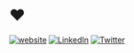 # :heart:
[![website](https://img.shields.io/badge/Website-46a2f1?style=for-the-badge&logo=website&logoColor=white)](https://aryan.no)
[![LinkedIn](https://img.shields.io/badge/LinkedIn-0077B5?style=for-the-badge&logo=linkedin&logoColor=white)](https://linkedin.com/in/aryan-esfandiari/)
[![Twitter](https://img.shields.io/badge/Twitter-1DA1F2?style=for-the-badge&logo=twitter&logoColor=white)](https://twitter.com/arian88/)
